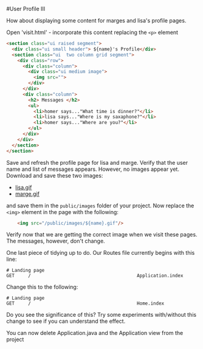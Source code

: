 #User Profile III

How about displaying some content for marges and lisa's profile pages. 

Open 'visit.html' - incorporate this content replacing the `<p>` element 

~~~html
<section class="ui raised segment">
  <div class="ui small header"> ${name}'s Profile</div>
  <section class="ui  two column grid segment">
    <div class="row">
      <div class="column">
        <div class="ui medium image">
          <img src=""> 
        </div>  
      </div>
      <div class="column">
        <h2> Messages </h2> 
        <ul> 
          <li>homer says..."What time is dinner?"</li>      
          <li>lisa says..."Where is my saxaphone?"</li>      
          <li>homer says..."Where are you?"</li>      
        </ul> 
      </div>
    </div>
  </section>    
</section>
~~~

Save and refresh the profile page for lisa and marge. Verify that the user name and list of messages appears. However, no images appear yet. Download and save these two images:

- [lisa.gif](img/lisa.gif)
- [marge.gif](img/marge.gif)

and save them in the `public/images` folder of your project. Now replace the `<img>` element in the page with the following:

~~~html
    <img src="/public/images/${name}.gif"/> 
~~~

Verify now that we are getting the correct image when we visit these pages. The messages, however, don't change.

One last piece of tidying up to do. Our Routes file currently begins with this line:

~~~
# Landing page
GET     /                                       Application.index
~~~

Change this to the following:

~~~
# Landing page
GET     /                                       Home.index
~~~

Do you see the significance of this? Try some experiments with/without this change to see if you can understand the effect.

You can now delete Application.java and the Application view from the project